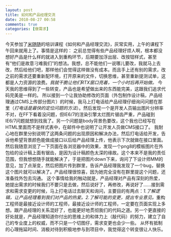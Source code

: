 ```yaml
---
layout: post
title: 如何和产品经理交流
date: 2010-08-27 00:58
comments: true
categories: [做需求]
---
```

今天参加了<a href="http://www.misuisui.com/weblog/" target="_blank">米随随</a>的培训课程《如何和产品经理交流》，灰常实用，上午的课程下午回来就用上了。事情是这样的：
之前总觉得有些产品经理好烦人啊，根本都没想好产品是什么样的就进入到重构环节，后期要加浮出层、改按钮样式，甚至有“他们是故意刁难我们”的想法。我想，总不能他们一说哪儿要改，我就马上去改，然后给他们吧，那样他们会觉得这样做没有成本。而且手上还有别的需求，改之前的需求还要重新配环境，打开原来的文件，切换思维，甚至重新提测试单，这都是人力资源的浪费。<em>我就干脆让他们RTX窗口亮着，一个小时后再开始做。</em>
今天我的思维得到了一些转变，产品也是希望做出来的东西能完美，这跟我们追求代码完美是一样的。
所以接到一个让我协助修改的页面（外包制作设计稿，产品经理通过CMS上传部分图片）的时候，我马上打电话给产品经理仔细询问问题在那里（<em>打电话是最快的定位问题的方法</em>）。然后发现一个是开发人员输出图片分辨率不对，在FF下看着没问题，但IE6/7的渲染引擎太烂图片锯齿严重，产品碰到IE6/7问题就想到找我了。另一个问题是body背景色要改，这个我也已经写在HTML里面而不是样式表中，在邮件中也说明了让开发人员做CMS接口了。
我耐心地在群里分别说明了这两条问题的出现原因和解决办法，然后打电话给开发，告诉他希望背景颜色能做成接口以后给产品经理上传，他表示下次就做在接口里面。
然后我随意浏览了一下页面在各浏览器中的效果，发现一个png8的模板图片在外包给的设计稿上面有锯齿，是因为设计稿颜色太深的缘故。这个本来不是我的责任范围，但我想想随手就能解决了，于是把图片down下来，询问了下设计师MM的意见，加了点渐变，然后把图片传到群里，告诉产品经理我发现了一个bug，替换这个图片就可以解决了。产品经理很惊喜，因为她完全没有在群里提这个问题，还准备找外包去沟通。
这个事情给我的触动就是，产品经理对产品有深刻的热爱，她提出需求的时候我们不要只是去做，然后说好了，再修改，再说好了……接到需求和需求变更的时候，马上打电话过去聊天和询问，主要目的有两点：<em>1.了解逻辑，让产品经理看到我们对产品的热爱。2.了解可能的变更，提出专业意见。</em>重构工程师是最接近设计师的工程师，最接近设计师的工程师，一定要在页面实现上多想。跟产品经理的关系混好了，也能更好地贯彻我们的代码之道。另一个更直接的好处就是，产品经理知道你付出的思维上的和体力上（敲代码）的努力，建立了自己的专业度上的权威，而不只是一个切图仔，需求变更也会少一些。
从怀有抵制的心理拖延时间、消极对待到积极地参与到项目中，我觉得这个转变很让人快乐。
